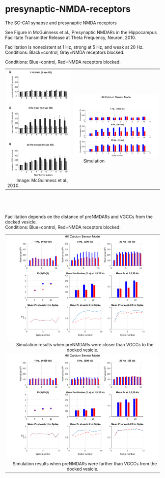 # presynaptic-NMDA-receptors

The SC-CA1 synapse and presynaptic NMDA receptors

See Figure in McGuinness et al., Presynaptic NMDARs in the Hippocampus Facilitate Transmitter Release at Theta Frequency, Neuron, 2010.

Facilitation is nonexistent at 1 Hz, strong at 5 Hz, and weak at 20 Hz.   Conditions: Black=control, Gray=NMDA receptors blocked.  



Conditions: Blue=control, Red=NMDA receptors blocked. 

<table>
<td text-align:center >
<img src=./2010-sensor-mcG2010-f10.png width=400 > <br>
&nbsp; &nbsp; &nbsp; &nbsp; Image: McGuinness et al., 2010.
<td text-align:center >
<img src=https://github.com/peter-426/presynaptic-NMDA-receptors/blob/main/results/2010-sensor-Hill.png  width=600 > <br>
&nbsp; &nbsp; &nbsp; &nbsp; Simulation
</td>	
<!-- <td><img src=https://github.com/peter-426/presynaptic-NMDA-receptors/blob/main/results/1000-sensor-Hill.png  width=500 > </td>
<tr>
<td><img src=https://github.com/peter-426/presynaptic-NMDA-receptors/blob/main/results/200-sensor-Hill.png  width=500 > </td>
<td><img src=https://github.com/peter-426/presynaptic-NMDA-receptors/blob/main/results/50-sensor-Hill.png  width=500 > </td> -->
</table>

<br>
<br>
<br>


Facilitation depends on the distance of preNMDARs and VGCCs from the docked vesicle. <br>
Conditions: Blue=control, Red=NMDA receptors blocked.
<br>
<table>
<td style="text-align:center">
<img src=./2000-nmdaR-closer.png width=800 > <br>
&nbsp; &nbsp; Simulation results when preNMDARs were closer than VGCCs to the docked vesicle. 
</td>
<tr>

<td style="text-align:center">
<img src=./2000-nmdaR-farther.png width=800 > <br>
&nbsp; &nbsp; Simulation results when preNMDARs were farther than VGCCs from the docked vesicle. 
</td>
</tr>
</table>




